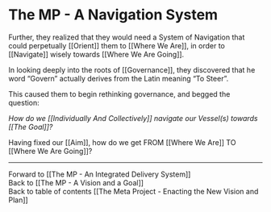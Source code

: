 # The MP - A Navigation System

Further, they realized that they would need a System of Navigation that could perpetually [[Orient]] them to [[Where We Are]], in order to [[Navigate]] wisely towards [[Where We Are Going]]. 

In looking deeply into the roots of [[Governance]], they discovered that he word “Govern” actually derives from the Latin meaning “To Steer”. 

This caused them to begin rethinking governance, and begged the question: 

_How do we [[Individually And Collectively]] navigate our Vessel(s) towards [[The Goal]]?_  

Having fixed our [[Aim]], how do we get FROM [[Where We Are]] TO [[Where We Are Going]]? 

___

Forward to [[The MP - An Integrated Delivery System]]    
Back to [[The MP - A Vision and a Goal]]      
Back to table of contents [[The Meta Project - Enacting the New Vision and Plan]]  
